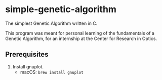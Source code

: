 # simple-genetic-algorithm
The simplest Genetic Algorithm written in C.

This program was meant for personal learning of the fundamentals of a Genetic Algorithm, for an internship at the Center for Research in Optics.


## Prerequisites
1. Install gnuplot.
    * macOS: `brew install gnuplot`

